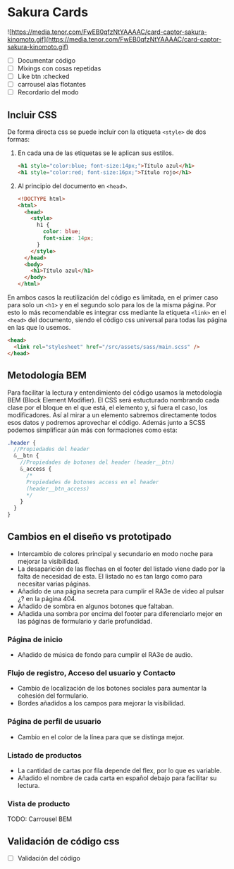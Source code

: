 # Sakura Cards

![https://media.tenor.com/FwEB0qfzNtYAAAAC/card-captor-sakura-kinomoto.gif](https://media.tenor.com/FwEB0qfzNtYAAAAC/card-captor-sakura-kinomoto.gif)

- [ ] Documentar código
- [ ] Mixings con cosas repetidas
- [ ] Like btn :checked
- [ ] carrousel alas flotantes
- [ ] Recordario del modo

## Incluir CSS

De forma directa css se puede incluir con la etiqueta `<style>` de dos formas:

1. En cada una de las etiquetas se le aplican sus estilos.

   ```html
   <h1 style="color:blue; font-size:14px;">Título azul</h1>
   <h1 style="color:red; font-size:16px;">Título rojo</h1>
   ```

2. Al principio del documento en `<head>`.

   ```html
   <!DOCTYPE html>
   <html>
     <head>
       <style>
         h1 {
           color: blue;
           font-size: 14px;
         }
       </style>
     </head>
     <body>
       <h1>Título azul</h1>
     </body>
   </html>
   ```

En ambos casos la reutilización del código es limitada, en el primer caso para solo un `<h1>` y en el segundo solo para los de la misma página. Por esto lo más recomendable es integrar css mediante la etiqueta `<link>` en el `<head>` del documento, siendo el código css universal para todas las página en las que lo usemos.

```html
<head>
  <link rel="stylesheet" href="/src/assets/sass/main.scss" />
</head>
```

## Metodología BEM

Para facilitar la lectura y entendimiento del código usamos la metodologia BEM (Block Element Modifier). El CSS será estucturado nombrando cada clase por el bloque en el que está, el elemento y, si fuera el caso, los modificadores. Así al mirar a un elemento sabremos directamente todos esos datos y podremos aprovechar el código.
Además junto a SCSS podemos simplificar aún más con formaciones como esta:

```scss
.header {
  //Propiedades del header
  &__btn {
    //Propiedades de botones del header (header__btn)
    &_access {
      /*
      Propiedades de botones access en el header 
      (header__btn_access)
      */
    }
  }
}
```

## Cambios en el diseño vs prototipado

- Intercambio de colores principal y secundario en modo noche para mejorar la visibilidad.
- La desaparición de las flechas en el footer del listado viene dado por la falta de necesidad de esta. El listado no es tan largo como para necesitar varias páginas.
- Añadido de una página secreta para cumplir el RA3e de video al pulsar ¿? en la página 404.
- Añadido de sombra en algunos botones que faltaban.
- Añadida una sombra por encima del footer para diferenciarlo mejor en las páginas de formulario y darle profundidad.

### Página de inicio

- Añadido de música de fondo para cumplir el RA3e de audio.

### Flujo de registro, Acceso del usuario y Contacto

- Cambio de localización de los botones sociales para aumentar la cohesión del formulario.
- Bordes añadidos a los campos para mejorar la visibilidad.

### Página de perfil de usuario

- Cambio en el color de la línea para que se distinga mejor.

### Listado de productos

- La cantidad de cartas por fila depende del flex, por lo que es variable.
- Añadido el nombre de cada carta en español debajo para facilitar su lectura.

### Vista de producto

TODO: Carrousel BEM

## Validación de código css

- [ ] Validación del código
